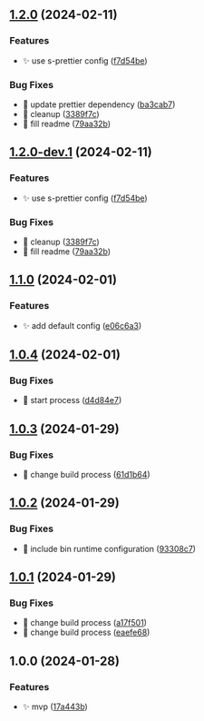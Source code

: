 ## [1.2.0](https://github.com/SebastianWesolowski/s-postgres/compare/v1.1.0...v1.2.0) (2024-02-11)


### Features

* ✨ use s-prettier config ([f7d54be](https://github.com/SebastianWesolowski/s-postgres/commit/f7d54be521d3060d8b11be54f1f3f0d1c7391a3b))


### Bug Fixes

* 🐛 update prettier dependency ([ba3cab7](https://github.com/SebastianWesolowski/s-postgres/commit/ba3cab788c9820f57fbcf1feb0251a52752ed946))
* 🐛 cleanup ([3389f7c](https://github.com/SebastianWesolowski/s-postgres/commit/3389f7cb40a0ed85610d7c0e0e288313db7eac8e))
* 🐛 fill readme ([79aa32b](https://github.com/SebastianWesolowski/s-postgres/commit/79aa32b07c66fe331e3907f483ec9c74ad1a9a7b))

## [1.2.0-dev.1](https://github.com/SebastianWesolowski/s-postgres/compare/v1.1.0...v1.2.0-dev.1) (2024-02-11)


### Features

* ✨ use s-prettier config ([f7d54be](https://github.com/SebastianWesolowski/s-postgres/commit/f7d54be521d3060d8b11be54f1f3f0d1c7391a3b))


### Bug Fixes

* 🐛 cleanup ([3389f7c](https://github.com/SebastianWesolowski/s-postgres/commit/3389f7cb40a0ed85610d7c0e0e288313db7eac8e))
* 🐛 fill readme ([79aa32b](https://github.com/SebastianWesolowski/s-postgres/commit/79aa32b07c66fe331e3907f483ec9c74ad1a9a7b))

## [1.1.0](https://github.com/SebastianWesolowski/s-postgres/compare/v1.0.4...v1.1.0) (2024-02-01)


### Features

* ✨ add default config ([e06c6a3](https://github.com/SebastianWesolowski/s-postgres/commit/e06c6a3f9f6fbf020bcd558949eb643fdd5ca358))

## [1.0.4](https://github.com/SebastianWesolowski/s-postgres/compare/v1.0.3...v1.0.4) (2024-02-01)


### Bug Fixes

* 🐛 start process ([d4d84e7](https://github.com/SebastianWesolowski/s-postgres/commit/d4d84e7ce8f9371c445a4c5c411e38b45aa0f426))

## [1.0.3](https://github.com/SebastianWesolowski/s-postgres/compare/v1.0.2...v1.0.3) (2024-01-29)


### Bug Fixes

* 🐛 change build process ([61d1b64](https://github.com/SebastianWesolowski/s-postgres/commit/61d1b6431367a5a704823fda32fca043509e68f0))

## [1.0.2](https://github.com/SebastianWesolowski/s-postgres/compare/v1.0.1...v1.0.2) (2024-01-29)


### Bug Fixes

* 🐛 include bin runtime configuration ([93308c7](https://github.com/SebastianWesolowski/s-postgres/commit/93308c75ffa6fa5bd8987362c23556d406bf94a2))

## [1.0.1](https://github.com/SebastianWesolowski/s-postgres/compare/v1.0.0...v1.0.1) (2024-01-29)

### Bug Fixes

- 🐛 change build process ([a17f501](https://github.com/SebastianWesolowski/s-postgres/commit/a17f501200bc288fe17dbb07dde700a3137d4d60))
- 🐛 change build process ([eaefe68](https://github.com/SebastianWesolowski/s-postgres/commit/eaefe68d818014333ec4ed7abf3407aea9ac6521))

## 1.0.0 (2024-01-28)

### Features

- ✨ mvp ([17a443b](https://github.com/SebastianWesolowski/s-postgres/commit/17a443b1287ad7326f53c222499b4230e257eb3e))
